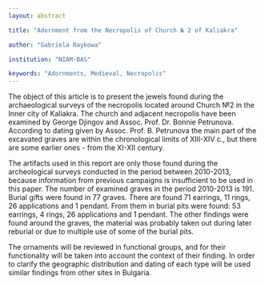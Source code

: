 ```yaml
---
layout: abstract

title: "Adornment from the Necropolis of Church № 2 of Kaliakra"

author: "Gabriela Raykowa"

institution: "NIAM-BAS"

keywords: "Adornments, Medieval, Necropolis"
---
```


The object of this article is to present the jewels found during the
archaeological surveys of the necropolis located around Church №2 in
the Inner city of Kaliakra. The church and adjacent necropolis have
been examined by George Djingov and Assoc. Prof. Dr. Bonnie
Petrunova. According to dating given by Assoc. Prof. B. Petrunova the
main part of the excavated graves are within the chronological limits
of XIII-XIV c., but there are some earlier ones - from the XI-XII
century.

The artifacts used in this report are only those found during the
archeological surveys conducted in the period between 2010-2013,
because information from previous campaigns is insufficient to be used
in this paper. The number of examined graves in the period 2010-2013
is 191. Burial gifts were found in 77 graves. There are found 71
earrings, 11 rings, 26 applications and 1 pendant. From them in burial
pits were found: 53 earrings, 4 rings, 26 applications and 1
pendant. The other findings were found around the graves, the material
was probably taken out during later reburial or due to multiple use of
some of the burial pits.

The ornaments will be reviewed in functional groups, and for their
functionality will be taken into account the context of their
finding. In order to clarify the geographic distribution and dating of
each type will be used similar findings from other sites in Bulgaria.

